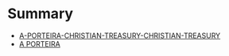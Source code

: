 # Summary

* [A-PORTEIRA-CHRISTIAN-TREASURY-CHRISTIAN-TREASURY](README.md)
* [A PORTEIRA](a_porteira.md)
